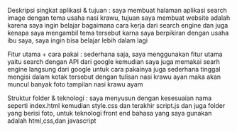 Deskripsi singkat aplikasi & tujuan : saya membuat halaman aplikasi search image dengan tema usaha nasi krawu, tujuan saya membuat website adalah karena saya ingin belajar bagaimana cara kerja dari search engine dan juga kenapa saya mengambil tema tersebut karna saya berpikiran dengan usaha ibu saya, saya ingin bisa belajar lebih dalam lagi

Fitur utama + cara pakai : sederhana saja, saya menggunakan fitur utama yaitu search dengan API dari google kemudian saya juga memakai searh engine langsung dari google untuk cara pakainya juga sederhana tinggal mengisi dalam kotak tersebut dengan tulisan nasi krawu ayan maka akan muncul banyak foto tampilan nasi krawu ayam

Struktur folder & teknologi : saya menyusun dengan kesesuaian nama seperti index.html kemudian style.css dan terakhir script.js dan juga folder yang berisi foto, untuk teknologi front end bahasa yang saya gunakan adalah html,css,dan javascript
